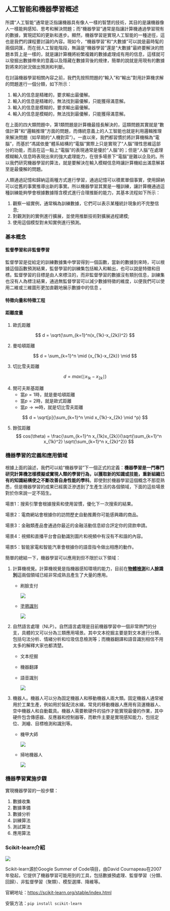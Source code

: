## 人工智能和機器學習概述

所謂“人工智能”通常是泛指讓機器具有像人一樣的智慧的技術，其目的是讓機器像人一樣能夠感知、思考和解決問題；而“機器學習”通常是指讓計算機通過學習現有的數據，實現認知的更新和進步。顯然，機器學習是實現人工智能的一種途徑，這也是我們的課程要討論的內容。現如今，“機器學習”和“大數據”可以說是最時髦的兩個詞匯，而在弱人工智能階段，無論是“機器學習”還是“大數據”最終要解決的問題本質上是一樣的，就是讓計算機將紛繁複雜的數據處理成有用的信息，這樣就可以發掘出數據帶來的意義以及隱藏在數據背後的規律，簡單的說就是用現有的數據對將來的狀況做出預測和判斷。

在討論機器學習相關內容之前，我們先按照問題的“輸入”和“輸出”對用計算機求解的問題進行一個分類，如下所示：

1. 輸入的信息是精確的，要求輸出最優解。
2. 輸入的信息是精確的，無法找到最優解，只能獲得滿意解。
3. 輸入的信息是模糊的，要求輸出最優解。
4. 輸入的信息是模糊的，無法找到最優解，只能獲得滿意解。

在上面的四大類問題中，第1類問題是計算機最擅長解決的，這類問題其實就是“數值計算”和“邏輯推理”方面的問題，而傳統意義上的人工智能也就是利用邏輯推理來解決問題（如早期的“人機對弈”）。一直以來，我們都習慣於將計算機稱為“電腦”，而基於“馮諾依曼”體系結構的“電腦”實際上只是實現了“人腦”理性思維這部分的功能，而且在這一點上“電腦”的表現通常是優於“人腦”的；但是“人腦”在處理模糊輸入信息時表現出來的強大處理能力，在很多場景下“電腦”是難以企及的。所以我們研究機器學習的算法，就是要解決在輸入模糊信息時讓計算機給出滿意解甚至是最優解的問題。

人類通過記憶和歸納這兩種方式進行學習，通過記憶可以積累單個事實，使用歸納可以從舊的事實推導出新的事實。所以機器學習其實是一種訓練，讓計算機通過這種訓練能夠學會根據數據隱含模式進行合理推斷的能力，其基本流程如下所示：

1. 觀察一組實例，通常稱為訓練數據，它們可以表示某種統計現象的不完整信息;
2. 對觀測到的實例進行擴展，並使用推斷技術對擴展過程建模;
3. 使用這個模型對未知實例進行預測。

### 基本概念

#### 監督學習和非監督學習

監督學習是從給定的訓練數據集中學習得到一個函數，當新的數據到來時，可以根據這個函數預測結果，監督學習的訓練集包括輸入和輸出，也可以說是特徵和目標。監督學習的目標是由人來標注的，而非監督學習的數據沒有類別信息，訓練集也沒有人為標注結果，通過無監督學習可以減少數據特徵的維度，以便我們可以使用二維或三維圖形更加直觀地展示數據中的信息 。

#### 特徵向量和特徵工程



#### 距離度量



1. 歐氏距離

$$
d = \sqrt{\sum_{k=1}^n(x_{1k}-x_{2k})^2}
$$

2. 曼哈頓距離

$$
d = \sum_{k=1}^n \mid {x_{1k}-x_{2k}} \mid
$$

3. 切比雪夫距離

$$
d = max(\mid x_{1k}-x_{2k} \mid)
$$

4. 閔可夫斯基距離
    - 當$p=1$時，就是曼哈頓距離
    - 當$p=2$時，就是歐式距離
    - 當$p \to \infty$時，就是切比雪夫距離

$$
d = \sqrt[p]{\sum_{k=1}^n \mid x_{1k}-x_{2k} \mid ^p}
$$

5. 餘弦距離
    $$
    cos(\theta) = \frac{\sum_{k=1}^n x_{1k}x_{2k}}{\sqrt{\sum_{k=1}^n x_{1k}^2} \sqrt{\sum_{k=1}^n x_{2k}^2}}
    $$

### 機器學習的定義和應用領域

根據上面的論述，我們可以給“機器學習”下一個正式的定義：**機器學習是一門專門研究計算機怎樣模擬或實現人類的學習行為，以獲取新的知識或技能，重新組織已有的知識結構使之不斷改善自身性能的學科**。即使對於機器學習這個概念不那麼熟悉，但是機器學習的成果已經廣泛滲透到了生產生活的各個領域，下面的這些場景對於你來說一定不陌生。

場景1：搜索引擎會根據搜索和使用習慣，優化下一次搜索的結果。

場景2：電商網站會根據你的訪問歷史自動推薦你可能感興趣的商品。

場景3：金融類產品會通過你最近的金融活動信息綜合評定你的貸款申請。

場景4：視頻和直播平台會自動識別圖片和視頻中有沒有不和諧的內容。

場景5：智能家電和智能汽車會根據你的語音指令做出相應的動作。

簡單的總結一下，機器學習可以應用到但不限於以下領域：

1. 計算機視覺。計算機視覺是指機器感知環境的能力，目前在[**物體檢測**](https://pjreddie.com/darknet/yolo/)和**人臉識別**這兩個領域已經非常成熟且產生了大量的應用。

    - 刷臉支付

        ![](res/face_paying.png)

    - [塗鴉識別](https://quickdraw.withgoogle.com/)

        ![](res/quickdraw.png)

2. 自然語言處理（NLP）。自然語言處理是目前機器學習中一個非常熱門的分支，具體的又可以分為三類應用場景。其中文本挖掘主要是對文本進行分類，包括句法分析、情緒分析和垃圾信息檢測等；而機器翻譯和語音識別相信不用太多的解釋大家也都清楚。

    - 文本挖掘
    - 機器翻譯

    - 語音識別

        ![](res/xiaomi_ai_voice_box.png)

3. 機器人。機器人可以分為固定機器人和移動機器人兩大類。固定機器人通常被用於工業生產，例如用於裝配流水線。常見的移動機器人應用有貨運機器人、空中機器人和自動載具。機器人需要軟硬件的協作才能實現最優的作業，其中硬件包含傳感器、反應器和控制器等，而軟件主要是實現感知能力，包括定位、測繪、目標檢測和識別等。

    - 機甲大師

        ![](res/dajiang_robomaster.png)

    - 掃地機器人

        ![](res/sweep_robot.jpg)

### 機器學習實施步驟

實現機器學習的一般步驟：

1. 數據收集
2. 數據準備
3. 數據分析
4. 訓練算法
5. 測試算法
6. 應用算法

### Scikit-learn介紹

![](res/scikit-learn-logo.png)

Scikit-learn源於Google Summer of Code項目，由David Cournapeau在2007年發起，它提供了機器學習可能用到的工具，包括數據預處理、監督學習（分類、回歸）、非監督學習（聚類）、模型選擇、降維等。

官網地址：<https://scikit-learn.org/stable/index.html>

安裝方法：`pip install scikit-learn`